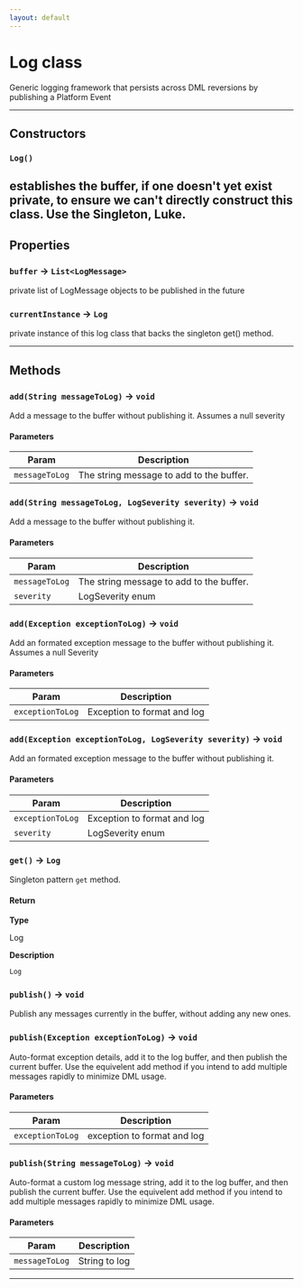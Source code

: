 ```yaml
---
layout: default
---
```

# Log class

Generic logging framework that persists across DML reversions by publishing a Platform Event

---
## Constructors
### `Log()`

establishes the buffer, if one doesn't yet exist private, to ensure we can't directly construct this class. Use the Singleton, Luke.
---
## Properties

### `buffer` → `List<LogMessage>`

private list of LogMessage objects to be published in the future

### `currentInstance` → `Log`

private instance of this log class that backs the singleton get() method.

---
## Methods
### `add(String messageToLog)` → `void`

Add a message to the buffer without publishing it. Assumes a null severity

#### Parameters
|Param|Description|
|-----|-----------|
|`messageToLog` |   The string message to add to the buffer. |

### `add(String messageToLog, LogSeverity severity)` → `void`

Add a message to the buffer without publishing it.

#### Parameters
|Param|Description|
|-----|-----------|
|`messageToLog` |  The string message to add to the buffer. |
|`severity` |      LogSeverity enum |

### `add(Exception exceptionToLog)` → `void`

Add an formated exception message to the buffer without publishing it. Assumes a null Severity

#### Parameters
|Param|Description|
|-----|-----------|
|`exceptionToLog` |  Exception to format and log |

### `add(Exception exceptionToLog, LogSeverity severity)` → `void`

Add an formated exception message to the buffer without publishing it.

#### Parameters
|Param|Description|
|-----|-----------|
|`exceptionToLog` |  Exception to format and log |
|`severity` |        LogSeverity enum |

### `get()` → `Log`

Singleton pattern `get` method.

#### Return

**Type**

Log

**Description**

`Log`

### `publish()` → `void`

Publish any messages currently in the buffer, without adding any new ones.

### `publish(Exception exceptionToLog)` → `void`

Auto-format exception details, add it to the log buffer, and then publish the current buffer. Use the equivelent add method if you intend to add multiple messages rapidly to minimize DML usage.

#### Parameters
|Param|Description|
|-----|-----------|
|`exceptionToLog` |  exception to format and log |

### `publish(String messageToLog)` → `void`

Auto-format a custom log message string, add it to the log buffer, and then publish the current buffer. Use the equivelent add method if you intend to add multiple messages rapidly to minimize DML usage.

#### Parameters
|Param|Description|
|-----|-----------|
|`messageToLog` |  String to log |

---
